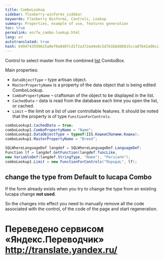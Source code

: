 ```yaml
--- 
title: ComboLookup 
sidebar: flexberry-winforms_sidebar 
keywords: Flexberry Winforms, Controls, Lookup 
summary: Properties, example of use, features generation 
toc: true 
permalink: en/fw_combo-lookup.html 
lang: en 
autotranslated: true 
hash: 6494743599625a0ef0a8407cd1f2a372a44e8c5d761bbdd6815cca8fb42a96cc 
--- 
```


Control to select master from the combined [list](fw_objectlistview.html) ComboBox. 

Main properties: 

* `DataObjectType` – type artisan object. 
* `MasterPropertyName` is a property of the data object that is being edited ComboLookup. 
* `ComboPropertyName` – craftsman of the object to be displayed in the list. 
* `CachedData` – data is read from the database each time you open the list, or cached. 
* `Limit` – the limit on a list of user controllable features. It should be noted that the property is of type `FunctionForControls`. 

```csharp
comboLookup1.CachedData = true;
comboLookup1.ComboPropertyName = "Name";
comboLookup1.DataObjectType = typeof(IIS.КошкиСЛапами.Кошка);
comboLookup1.MasterPropertyName = "Breed";

SQLWhereLanguageDef langdef = SQLWhereLanguageDef.LanguageDef;  
Function lf = langdef.GetFunction(langdef.funcLike,
new VariableDef(langdef.StringType, "Name"), "Persian%");
comboLookup1.Limit = new FunctionForControls("ПородаL", lf);
``` 

## change the type from Default to lucapa Combo 

If the form already exists when you try to change the type from an existing lucapa change __not used__. 

So the changes into effect you need to manually remove all the code associated with the control, of the code of the page and start regeneration. 



 # Переведено сервисом «Яндекс.Переводчик» http://translate.yandex.ru/